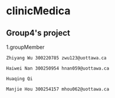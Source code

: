 # clinicMedica
## Group4's project

1.groupMember

    Zhiyang Wu 300220785 zwu123@uottawa.ca

    Haiwei Nan 300250954 hnan059@uottawa.ca

    Huaqing Qi

    Manjie Hou 300254157 mhou062@uottawa.ca
    
